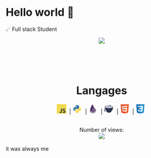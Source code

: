 # Hello world 👋

☄ Full stack Student



<p align="center">
  <img src="[![Discord Presence](https://lanyard.cnrad.dev/api/:id)](https://discord.com/users/:id)">
</p><br/><br/><br/>

<h1 align="center">Langages</h1>

<p align="center"> 
  <code><img height="25" src="https://raw.githubusercontent.com/github/explore/80688e429a7d4ef2fca1e82350fe8e3517d3494d/topics/javascript/javascript.png"></code>&nbsp; |
  <code><img height="25" src="https://raw.githubusercontent.com/devicons/devicon/master/icons/python/python-original.svg"></code>&nbsp; |
  <code><img height="25" src="https://raw.githubusercontent.com/devicons/devicon/master/icons/elixir/elixir-original.svg"></code>&nbsp; |
  <code><img height="25" src="https://raw.githubusercontent.com/devicons/devicon/master/icons/coffeescript/coffeescript-original.svg"></code>&nbsp; |
  <code><img height="25" src="https://raw.githubusercontent.com/devicons/devicon/master/icons/html5/html5-original.svg"></code>&nbsp; |
  <code><img height="25" src="https://raw.githubusercontent.com/devicons/devicon/master/icons/css3/css3-original.svg"></code>&nbsp;
</p>





<p align="center">
    <br>Number of views: <br>
    <img src="https://profile-counter.glitch.me/itwasDelta/count.svg" />
</p>


it was always me
